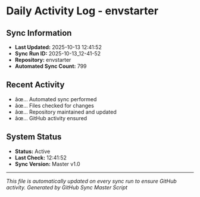 ﻿# Daily Activity Log - envstarter

## Sync Information
- **Last Updated:** 2025-10-13 12:41:52
- **Sync Run ID:** 2025-10-13_12-41-52
- **Repository:** envstarter
- **Automated Sync Count:** 799

## Recent Activity
- âœ… Automated sync performed
- âœ… Files checked for changes
- âœ… Repository maintained and updated
- âœ… GitHub activity ensured

## System Status
- **Status:** Active
- **Last Check:** 12:41:52
- **Sync Version:** Master v1.0

---
*This file is automatically updated on every sync run to ensure GitHub activity.*
*Generated by GitHub Sync Master Script*
